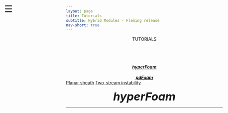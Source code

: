 ```yaml
---
layout: page
title: Tutorials
subtitle: Hybrid Modules - Fleming release
nav-short: true
---
```


<div id="mySidenav" class="sidenav">
  <a href="javascript:void(0)" class="closebtn" onclick="closeNav()"><i class='fa fa-times'></i></a>
  <header>TUTORIALS</header>
  <br>
  <a href="https://hystrath.github.io/tutos-hyperfoam"><center><b><i>hyperFoam</i></b></center></a>
<!--  <a href="https://hystrath.github.io/tutos-hyperfoam/#1-supersonic-flat-plate">Supersonic flat plate</a>-->
  <br>
  <a href="https://hystrath.github.io/tutos-pdfoam"><center><b><i>pdFoam</i></b></center></a>
  <a href="https://hystrath.github.io/tutos-pdfoam/#1-planar-sheath">Planar sheath</a>
  <a href="https://hystrath.github.io/tutos-pdfoam/#2-two-stream-instability">Two-stream instability</a>
</div>

<span style="position: fixed;font-size:30px;cursor:pointer; margin:0px; top:60px;left:30px;" onclick="reopenNav()">&#9776;</span>

<script>
function openNav() {
  document.getElementById("mySidenav").style.width = "210px";
  document.getElementById("mySidenav").style.transition = "0s";
}

function closeNav() {
  document.getElementById("mySidenav").style.width = "0px";
  localStorage.removeItem('show_sidenav');
}

function reopenNav() {
  document.getElementById("mySidenav").style.width = "210px";
  document.getElementById("mySidenav").style.transition = "0.5s";
  localStorage.setItem("show_sidenav", true);
}

if (localStorage.getItem("show_sidenav")) openNav()
</script>
  

<p align="center">
  <span style="font-size:36px"><i><strong>hyperFoam</strong></i></span>
</p>

---  

<!--# 1) Planar sheath-->

<!--<p align="center">-->
<!-- -->
<!--</p>-->

<!--<p><img src="/docs/img/working_folder.png" width="40"> &nbsp; Working directory located <a href="https://github.com/vincentcasseau/hyStrath/tree/master/run/hyStrath/pdFoam/2D_sheath"> here</a></p>-->

<!--<p><img src="/docs/img/publis.png" width="40"> &nbsp; See Section 3.3.1. <i>EF Validation: Planar Sheath Structure</i>, pp. 8-9, in <br> C. J. Capon, M. Brown, C. White, T. J. Scanlon, and R. R. Boyce, "pdFOAM: A PIC-DSMC code for near-Earth plasma-body interactions," <i>Computers and Fluids</i>, vol. 149, no. 1, pp. 160-171, <b>2017</b> &nbsp; <a href="http://eprints.gla.ac.uk/138700/7/138700.pdf" target="_blank" style="color:orange"> [PDF Preprint→]</a></p>-->

<!--<br>-->

<!-----  -->

<!--# 2) Two-stream instability-->

<!--<p align="center">-->

<!--</p>-->

<!--<p><img src="/docs/img/working_folder.png" width="40"> &nbsp; Working directory located <a href="https://github.com/vincentcasseau/hyStrath/tree/master/run/hyStrath/pdFoam/twoStream"> here</a></p>-->

<!--<p><img src="/docs/img/publis.png" width="40"> &nbsp; See Appendix B, pp. 236-238, in <br> C. J. Capon, "Ionospheric Aerodynamics in Low Earth Orbit," PhD thesis, University of New South Wales, Canberra (Australia), <b>2017</b> &nbsp; <a href="http://unsworks.unsw.edu.au/fapi/datastream/unsworks:46528/SOURCE01?view=true" target="_blank" style="color:orange"> [PDF→]</a></p>-->
